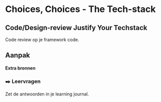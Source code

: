 
# Choices, Choices - The Tech-stack

## Code/Design-review Justify Your Techstack

Code review op je framework code.

## Aanpak
<!-- Workshop aanpak uitgeschreven-->

#### Extra bronnen
<!-- Extra links voor documentatie en tutorials -->

<!--
### 💪 Extra uitdagingen
 Dit is optioneel voor de hardlopers die iets extra's willen. 
-->

### ✒️ Leervragen

Zet de antwoorden in je learning journal.

<!-- Een drietal vragen die ze kunnen opnemen in hun learning journal, waar de squadleaders dan weer op terug komen op vrijdag. -->
